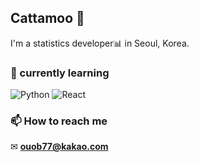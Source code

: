 ## Cattamoo 🤗

I'm a statistics developer📊 in Seoul, Korea.

### 🌱 currently learning
![Python](https://img.shields.io/badge/-Python-47a?style=flat-square&logo=python&logoColor=ffffff)
![React](https://img.shields.io/badge/-React-49d?style=flat-square&logo=react&logoColor=ffffff)


### 📫 How to reach me
✉ **ouob77@kakao.com**




<!--
**Cattamoo/Cattamoo** is a ✨ _special_ ✨ repository because its `README.md` (this file) appears on your GitHub profile.

Here are some ideas to get you started:

- 🔭 I’m currently working on ...
- 🌱 I’m currently learning ...
- 👯 I’m looking to collaborate on ...
- 🤔 I’m looking for help with ...
- 💬 Ask me about ...
- 📫 How to reach me: ...
- 😄 Pronouns: ...
- ⚡ Fun fact: ...
-->
